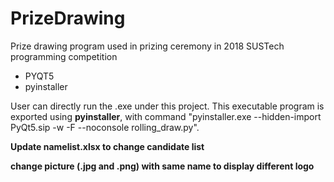 # PrizeDrawing
Prize drawing program used in prizing ceremony in 2018 SUSTech programming competition

- PYQT5
- pyinstaller

User can directly run the .exe under this project. This executable program is exported using **pyinstaller**, with command "pyinstaller.exe --hidden-import PyQt5.sip -w -F --noconsole rolling\_draw.py".

**Update namelist.xlsx to change candidate list**

**change picture (.jpg and .png) with same name to display different logo**
